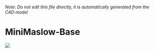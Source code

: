 ###### Note: Do not edit this file directly, it is automatically generated from the CAD model

# MiniMaslow-Base

![](/project.svg)

